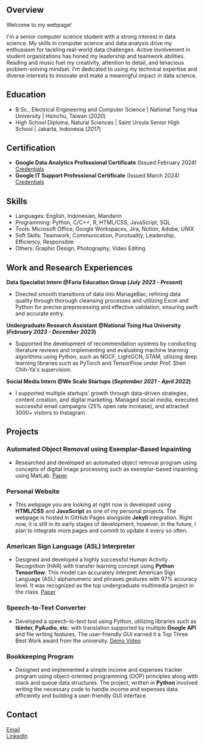 ## Overview
Welcome to my webpage!  

I'm a senior computer science student with a strong interest in data science. My skills in computer science and data analysis drive my enthusiasm for tackling real-world data challenges. Active involvement in student organizations has honed my leadership and teamwork abilities. Reading and music fuel my creativity, attention to detail, and tenacious problem-solving mindset. I'm dedicated to using my technical expertise and diverse interests to innovate and make a meaningful impact in data science.

## Education
- B.Sc., Electrical Engineering and Computer Science | National Tsing Hua University | Hsinchu, Taiwan (_2020_)
- High School Diploma, Natural Sciences | Saint Ursula Senior High School | Jakarta, Indonesia (_2017_)

## Certification
- **Google Data Analytics Professional Certificate** (Issued February 2024) [Credentials](https://www.coursera.org/account/accomplishments/specialization/certificate/5HFWBLQWFL9M)
- **Google IT Support Professional Certificate** (Issued March 2024) [Credentials](https://www.coursera.org/account/accomplishments/specialization/certificate/5HFWBLQWFL9M)

## Skills
- Languages: English, Indonesian, Mandarin
- Programming: Python, C/C++, R, HTML/CSS, JavaScript, SQL
- Tools: Microsoft Office, Google Workspaces, Jira, Notion, Adobe, UNIX
- Soft Skills: Teamwork, Communication, Punctuality, Leadership, Efficiency, Responsible
- Others: Graphic Design, Photography, Video Editing

## Work and Research Experiences
**Data Specialist Intern @Faria Education Group (_July 2023 - Present_)**
- Directed smooth transitions of data into ManageBac, refining data quality through thorough cleansing processes and utilizing Excel and Python for precise preprocessing and effective validation, ensuring swift and accurate entry.

**Undergraduate Research Assistant @National Tsing Hua University (_February 2023 - December 2023_)**
- Supported the development of recommendation systems by conducting literature reviews and implementing and evaluating machine learning algorithms using Python, such as NGCF, LightGCN, STAM, utilizing deep learning libraries such as PyTorch and TensorFlow under Prof. Shen Chih-Ya's supervision.

**Social Media Intern @We Scale Startups (_September 2021 - April 2022_)**
- I supported multiple startups' growth through data-driven strategies, content creation, and digital marketing. Managed social media, executed successful email campaigns (25% open rate increase), and attracted 3000+ visitors to Instagram.
  
## Projects
### Automated Object Removal using Exemplar-Based Inpainting
- Researched and developed an automated object removal program using concepts of digital image processing such as exemplar-based inpainting using MatLab. [Paper](https://drive.google.com/file/d/1uSVgg17T92mDnxO-7-5zfHUI0hzyXNlE/view)
  
### Personal Website
- This webpage you are looking at right now is developed using **HTML/CSS** and **JavaScript** as one of my personal projects. The webpage is hosted in GitHub Pages alongside **Jekyll** integration. Right now, it is still in its early stages of development, however, in the future, I plan to integrate more pages and commit to update it every so often. 

### American Sign Language (ASL) Interpreter
- Designed and developed a highly successful Human Activity Recognition (HAR) with transfer learning concept using **Python Tensorflow**. This model can accurately interpret American Sign Language (ASL) alphanumeric and phrases gestures with 97% accuracy level. It was recognized as the top undergraduate multimedia project in the class. [Paper](https://drive.google.com/file/d/1FjJOhhQLcB6bIoa6NVd9COpDIwuNHD9i/view?usp=sharing)

### Speech-to-Text Converter
- Developed a speech-to-text tool using Python, utilizing libraries such as **tkinter, PyAudio, etc.** with translation supported by multiple **Google API** and file writing features. The user-friendly GUI earned it a Top Three Best Work award from the university. [Demo Video](https://drive.google.com/file/d/1PwejNuSXYeEBPsRTeCGwUkvZ384cv57H/view?usp=sharing)

### Bookkeeping Program
- Designed and implemented a simple income and expenses tracker program using object-oriented programming (OOP) principles along with stack and queue data structures. The project, written in **Python** involved writing the necessary code to handle income and expenses data efficiently and building a user-friendly GUI interface.

## Contact
[Email](mailto:riana.anastasia481@gmail.com)  
[LinkedIn](https://www.linkedin.com/in/anastasiariana/)
